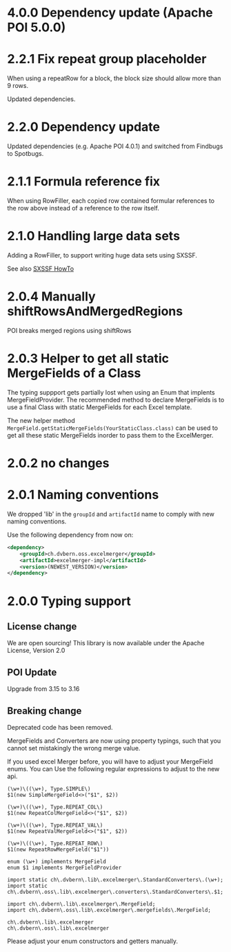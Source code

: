 # 4.0.0 Dependency update (Apache POI 5.0.0)

# 2.2.1 Fix repeat group placeholder

When using a repeatRow for a block, the block size should allow more than 9 rows.

Updated dependencies.

# 2.2.0 Dependency update

Updated dependencies (e.g. Apache POI 4.0.1) and switched from Findbugs to Spotbugs.

# 2.1.1 Formula reference fix

When using RowFiller, each copied row contained formular references to the row above instead of a reference to the
row itself.

# 2.1.0 Handling large data sets

Adding a RowFiller, to support writing huge data sets using SXSSF.

See also [SXSSF HowTo](https://poi.apache.org/spreadsheet/how-to.html#sxssf)

# 2.0.4 Manually shiftRowsAndMergedRegions

POI breaks merged regions using shiftRows

# 2.0.3 Helper to get all static MergeFields of a Class

The typing suppport gets partially lost when using an Enum that implents MergeFieldProvider.
The recommended method to declare MergeFields is to use a final Class with static MergeFields for each Excel template.

The new helper method `MergeField.getStaticMergeFields(YourStaticClass.class)` can be used to get all these static
MergeFields inorder to pass them to the ExcelMerger.
# 2.0.2 no changes

# 2.0.1 Naming conventions

We dropped 'lib' in the `groupId` and `artifactId` name to comply with new naming conventions.

Use the following dependency from now on:

```xml
<dependency>
	<groupId>ch.dvbern.oss.excelmerger</groupId>
	<artifactId>excelmerger-impl</artifactId>
	<version>(NEWEST_VERSION)</version>
</dependency>
```

# 2.0.0 Typing support

## License change
We are open sourcing! This library is now available under the Apache License, Version 2.0

## POI Update
Upgrade from 3.15 to 3.16

## Breaking change
Deprecated code has been removed.

MergeFields and Converters are now using property typings, such that you cannot set mistakingly
the wrong merge value.

If you used excel Merger before, you will have to adjust your MergeField enums.
You can Use the following regular expressions to adjust to the new api.

```
(\w+)\((\w+), Type.SIMPLE\)
$1(new SimpleMergeField<>("$1", $2))
```

```
(\w+)\((\w+), Type.REPEAT_COL\)
$1(new RepeatColMergeField<>("$1", $2))
```

```
(\w+)\((\w+), Type.REPEAT_VAL\)
$1(new RepeatValMergeField<>("$1", $2))
```

```
(\w+)\((\w+), Type.REPEAT_ROW\)
$1(new RepeatRowMergeField("$1"))
```

```
enum (\w+) implements MergeField
enum $1 implements MergeFieldProvider
```

```
import static ch\.dvbern\.lib\.excelmerger\.StandardConverters\.(\w+);
import static ch\.dvbern\.oss\.lib\.excelmerger\.converters\.StandardConverters\.$1;
```

```
import ch\.dvbern\.lib\.excelmerger\.MergeField;
import ch\.dvbern\.oss\.lib\.excelmerger\.mergefields\.MergeField;
```

```
ch\.dvbern\.lib\.excelmerger
ch\.dvbern\.oss\.lib\.excelmerger
```

Please adjust your enum constructors and getters manually.
